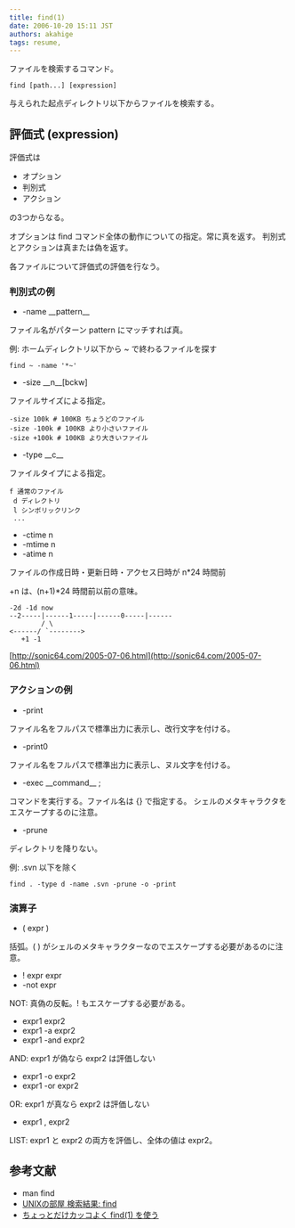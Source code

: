 ```yaml
---
title: find(1)
date: 2006-10-20 15:11 JST
authors: akahige
tags: resume, 
---
```

ファイルを検索するコマンド。

```
find [path...] [expression]
```

与えられた起点ディレクトリ以下からファイルを検索する。

<!--more-->  

## 評価式 (expression)

評価式は

- オプション
- 判別式
- アクション

の3つからなる。

オプションは find コマンド全体の動作についての指定。常に真を返す。 判別式とアクションは真または偽を返す。

各ファイルについて評価式の評価を行なう。

### 判別式の例

- -name \_\_pattern\_\_

ファイル名がパターン pattern にマッチすれば真。

例: ホームディレクトリ以下から ~ で終わるファイルを探す

```
find ~ -name '*~'
```

- -size \_\_n\_\_[bckw]

ファイルサイズによる指定。

```
-size 100k # 100KB ちょうどのファイル
-size -100k # 100KB より小さいファイル
-size +100k # 100KB より大きいファイル
```

- -type \_\_c\_\_

ファイルタイプによる指定。

```
f 通常のファイル
 d ディレクトリ
 l シンボリックリンク
 ...
```

- -ctime n
- -mtime n
- -atime n

ファイルの作成日時・更新日時・アクセス日時が n\*24 時間前

+n は、(n+1)\*24 時間前以前の意味。

```
-2d -1d now
--2-----|------1-----|------0-----|------
        / \
<------/ `-------->
   +1 -1
```

[http://sonic64.com/2005-07-06.html](http://sonic64.com/2005-07-06.html)

### アクションの例

- -print

ファイル名をフルパスで標準出力に表示し、改行文字を付ける。

- -print0

ファイル名をフルパスで標準出力に表示し、ヌル文字を付ける。

- -exec \_\_command\_\_ ;

コマンドを実行する。ファイル名は {} で指定する。 シェルのメタキャラクタをエスケープするのに注意。

- -prune

ディレクトリを降りない。

例: .svn 以下を除く

```
find . -type d -name .svn -prune -o -print
```

### 演算子

- ( expr )

括弧。( ) がシェルのメタキャラクターなのでエスケープする必要があるのに注意。

- ! expr expr
- -not expr

NOT: 真偽の反転。! もエスケープする必要がある。

- expr1 expr2
- expr1 -a expr2
- expr1 -and expr2

AND: expr1 が偽なら expr2 は評価しない

- expr1 -o expr2
- expr1 -or expr2

OR: expr1 が真なら expr2 は評価しない

- expr1 , expr2

LIST: expr1 と expr2 の両方を評価し、全体の値は expr2。

## 参考文献

- man find
- [UNIXの部屋 検索結果: find](http://x68000.q-e-d.net/~68user/unix/pickup?find)
- [ちょっとだけカッコよく find(1) を使う](http://www.sixnine.net/roadside/find.html)


